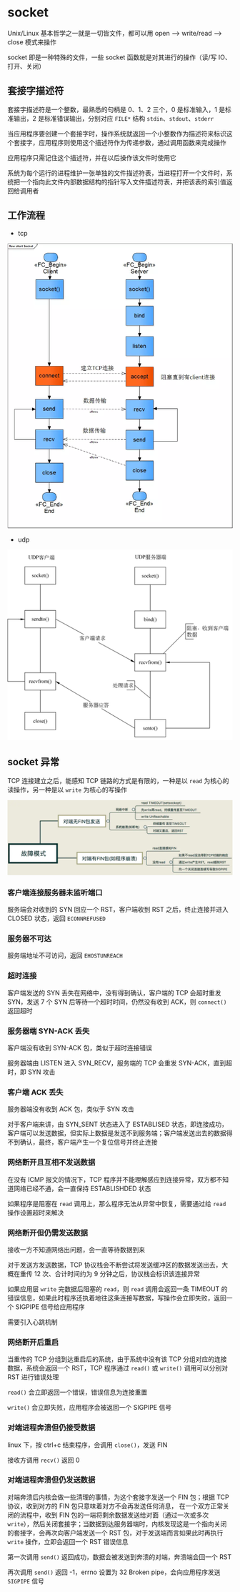 # socket

Unix/Linux 基本哲学之一就是一切皆文件，都可以用 open –> write/read –> close 模式来操作

socket 即是一种特殊的文件，一些 socket 函数就是对其进行的操作（读/写 IO、打开、关闭）

## 套接字描述符

套接字描述符是一个整数，最熟悉的句柄是 0、1、2 三个，0 是标准输入，1 是标准输出，2 是标准错误输出，分别对应 `FILE*` 结构 `stdin`、`stdout`、`stderr`

当应用程序要创建一个套接字时，操作系统就返回一个小整数作为描述符来标识这个套接字，应用程序则使用这个描述符作为传递参数，通过调用函数来完成操作

应用程序只需记住这个描述符，并在以后操作该文件时使用它

系统为每个运行的进程维护一张单独的文件描述符表，当进程打开一个文件时，系统把一个指向此文件内部数据结构的指针写入文件描述符表，并把该表的索引值返回给调用者

## 工作流程

- tcp 

![01](socket.assets/01.png)

- udp

![02](socket.assets/02.png)

## socket 异常

TCP 连接建立之后，能感知 TCP 链路的方式是有限的，一种是以 `read` 为核心的读操作，另一种是以 `write` 为核心的写操作

![03](socket.assets/03.png)

### 客户端连接服务器未监听端口

服务端会对收到的 SYN 回应一个 RST，客户端收到 RST 之后，终止连接并进入 CLOSED 状态，返回 `ECONNREFUSED`

### 服务器不可达

服务端地址不可访问，返回 `EHOSTUNREACH`

### 超时连接

客户端发送的 SYN 丢失在网络中，没有得到确认，客户端的 TCP 会超时重发 SYN，发送 7 个 SYN 后等待一个超时时间，仍然没有收到 ACK，则 `connect()` 返回超时

### 服务器端 SYN-ACK 丢失

客户端没有收到 SYN-ACK 包，类似于超时连接错误

服务器端由 LISTEN 进入 SYN_RECV，服务端的 TCP 会重发 SYN-ACK，直到超时，即 SYN 攻击

### 客户端 ACK 丢失

服务器端没有收到 ACK 包，类似于 SYN 攻击

对于客户端来讲，由 SYN_SENT 状态进入了 ESTABLISED 状态，即连接成功，客户端可以发送数据，但实际上数据是发送不到服务端；客户端发送出去的数据得不到确认，最终，客户端产生一个复位信号并终止连接

### 网络断开且互相不发送数据

在没有 ICMP 报文的情况下，TCP 程序并不能理解感应到连接异常，双方都不知道网络已经不通，会一直保持 ESTABLISHDED 状态

如果程序是阻塞在 `read` 调用上，那么程序无法从异常中恢复，需要通过给 `read` 操作设置超时来解决

### 网络断开但仍需发送数据

接收一方不知道网络出问题，会一直等待数据到来

对于发送方发送数据，TCP 协议栈会不断尝试将发送缓冲区的数据发送出去，大概在重传 12 次、合计时间约为 9 分钟之后，协议栈会标识该连接异常

如果应用层 `write` 完数据后阻塞的 `read`，则 `read` 调用会返回一条 TIMEOUT 的错误信息，如果此时程序还执着地往这条连接写数据，写操作会立即失败，返回一个 SIGPIPE 信号给应用程序

需要引入心跳机制

### 网络断开后重启

当重传的 TCP 分组到达重启后的系统，由于系统中没有该 TCP 分组对应的连接数据，系统会返回一个 RST，TCP 程序通过 `read()` 或 `write()` 调用可以分别对 RST 进行错误处理

`read()` 会立即返回一个错误，错误信息为连接重置

`write()` 会立即失败，应用程序会被返回一个 SIGPIPE 信号

### 对端进程奔溃但仍接受数据

linux 下，按 ctrl+c 结束程序，会调用 `close()`，发送 FIN

接收方调用 `recv()` 返回 0

### 对端进程奔溃但仍发送数据

对端奔溃后内核会做一些清理的事情，为这个套接字发送一个 FIN 包；根据 TCP 协议，收到对方的 FIN 包只意味着对方不会再发送任何消息， 在一个双方正常关闭的流程中，收到 FIN 包的一端将剩余数据发送给对面（通过一次或多次 `write`），然后关闭套接字；当数据到达服务器端时，内核发现这是一个指向关闭的套接字，会再次向客户端发送一个 RST 包，对于发送端而言如果此时再执行 `write` 操作，立即会返回一个 RST 错误信息

第一次调用 `send()` 返回成功，数据会被发送到奔溃的对端，奔溃端会回一个 RST

再次调用 `send()` 返回 -1，errno 设置为 32 Broken pipe，会向应用程序发送 `SIGPIPE` 信号